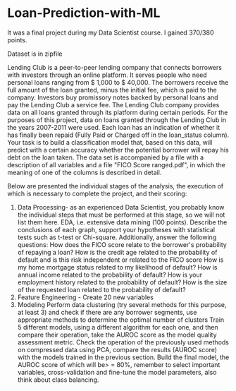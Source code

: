 # Loan-Prediction-with-ML
It was a final project during my Data Scientist course. I gained 370/380 points.

Dataset is in zipfile



Lending Club is a peer-to-peer lending company that connects borrowers with investors through an online platform. It serves people who need personal loans ranging from $ 1,000 to $ 40,000. The borrowers receive the full amount of the loan granted, minus the initial fee, which is paid to the company. Investors buy promissory notes backed by personal loans and pay the Lending Club a service fee. The Lending Club company provides data on all loans granted through its platform during certain periods.
For the purposes of this project, data on loans granted through the Lending Club in the years 2007-2011 were used. Each loan has an indication of whether it has finally been repaid (Fully Paid or Charged off in the loan_status column). Your task is to build a classification model that, based on this data, will predict with a certain accuracy whether the potential borrower will repay his debt on the loan taken. The data set is accompanied by a file with a description of all variables and a file "FICO Score ranged.pdf", in which the meaning of one of the columns is described in detail.

Below are presented the individual stages of the analysis, the execution of which is necessary to complete the project, and their scoring:
1) Data Processing- as an experienced Data Scientist, you probably know the individual steps that must be performed at this stage, so we will not list them here.
    EDA, i.e. extensive data mining (100 points). Describe the conclusions of each graph, support your hypotheses with statistical tests such as t-test or Chi-square. Additionally, answer the following questions:
        How does the FICO score relate to the borrower's probability of repaying a loan?
        How is the credit age related to the probability of default and is this risk independent or related to the FICO score
        How is my home mortgage status related to my likelihood of default?
        How is annual income related to the probability of default?
        How is your employment history related to the probability of default?
        How is the size of the requested loan related to the probability of default?
 2) Feature Engineering - Create 20 new variables
 3) Modeling
        Perform data clustering (try several methods for this purpose, at least 3) and check if there are any borrower segments, use appropriate methods to determine the optimal number of clusters
        Train 5 different models, using a different algorithm for each one, and then compare their operation, take the AUROC score as the model quality assessment metric.
        Check the operation of the previously used methods on compressed data using PCA, compare the results (AUROC score) with the models trained in the previous section.
        Build the final model, the AUROC score of which will be> = 80%, remember to select important variables, cross-validation and fine-tune the model parameters, also think about class balancing.
        
        
        
